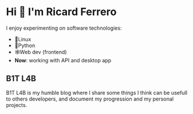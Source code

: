# Hi 👋 I'm Ricard Ferrero

I enjoy experimenting on software technologies:
- 🐧Linux
- 🐍Python
- 🕸Web dev (frontend)
- __Now__: working with API and desktop app

## B1T L4B

B1T L4B is my humble blog where I share some things I think can be usefull to others developers, and document my progression and my personal projects.

<!---
Did you know that not all ducks can fly? Look for Indian Runner duck.
--->
